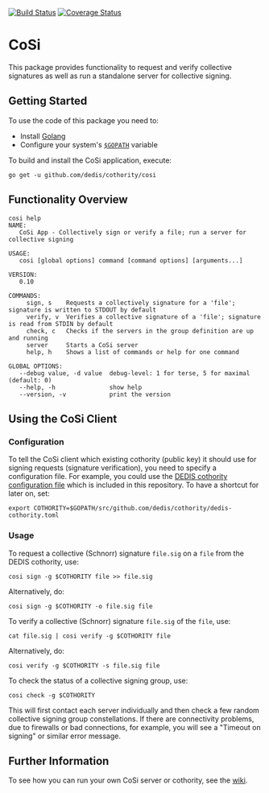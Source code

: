 [![Build Status](https://travis-ci.org/dedis/cothority.svg?branch=master)](https://travis-ci.org/dedis/cothority)
[![Coverage Status](https://coveralls.io/repos/github/dedis/cothority/badge.svg?branch=master)](https://coveralls.io/github/dedis/costhority?branch=master)


# CoSi

This package provides functionality to request and verify collective signatures as well as run a standalone server for collective signing.

## Getting Started

To use the code of this package you need to:

-  Install [Golang](https://golang.org/doc/install)
-  Configure your system's [`$GOPATH`](https://golang.org/doc/code.html#GOPATH) variable

To build and install the CoSi application, execute:

```
go get -u github.com/dedis/cothority/cosi
```

## Functionality Overview

```
cosi help
NAME:
   CoSi App - Collectively sign or verify a file; run a server for collective signing

USAGE:
   cosi [global options] command [command options] [arguments...]

VERSION:
   0.10

COMMANDS:
     sign, s    Requests a collectively signature for a 'file'; signature is written to STDOUT by default
     verify, v  Verifies a collective signature of a 'file'; signature is read from STDIN by default
     check, c   Checks if the servers in the group definition are up and running
     server     Starts a CoSi server
     help, h    Shows a list of commands or help for one command

GLOBAL OPTIONS:
   --debug value, -d value  debug-level: 1 for terse, 5 for maximal (default: 0)
   --help, -h               show help
   --version, -v            print the version
```

## Using the CoSi Client

### Configuration

To tell the CoSi client which existing cothority (public key) it should use for signing requests (signature verification), you need to specify a configuration file. For example, you could use the [DEDIS cothority configuration file](../dedis-cothority.toml) which is included in this repository. To have a shortcut for later on, set:

```
export COTHORITY=$GOPATH/src/github.com/dedis/cothority/dedis-cothority.toml 
```

### Usage

To request a collective (Schnorr) signature `file.sig` on a `file` from the DEDIS cothority, use:

```
cosi sign -g $COTHORITY file >> file.sig
```

Alternatively, do:

```
cosi sign -g $COTHORITY -o file.sig file
```

To verify a collective (Schnorr) signature `file.sig` of the `file`, use:

```
cat file.sig | cosi verify -g $COTHORITY file
```

Alternatively, do:

```
cosi verify -g $COTHORITY -s file.sig file
```

To check the status of a collective signing group, use:

```
cosi check -g $COTHORITY
```

This will first contact each server individually and then check a few random collective signing group constellations. If there are connectivity problems, due to firewalls or bad connections, for example, you will see a "Timeout on signing" or similar error message.

## Further Information

To see how you can run your own CoSi server or cothority, see the [wiki](https://github.com/dedis/cothority/wiki/CoSi).
